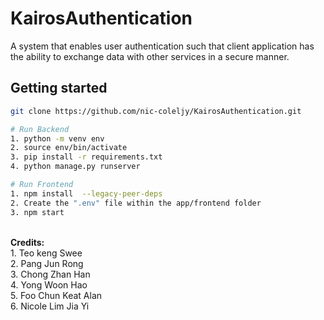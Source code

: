 # KairosAuthentication
A system that enables user authentication such that client application has the ability to exchange data with other services in a secure manner.

## Getting started

```bash
git clone https://github.com/nic-coleljy/KairosAuthentication.git

# Run Backend
1. python -m venv env
2. source env/bin/activate
3. pip install -r requirements.txt
4. python manage.py runserver

# Run Frontend
1. npm install  --legacy-peer-deps
2. Create the ".env" file within the app/frontend folder
3. npm start
```

<br>
<b> Credits: </b><br>
1. Teo keng Swee <br>
2. Pang Jun Rong <br>
3. Chong Zhan Han <br>
4. Yong Woon Hao <br>
5. Foo Chun Keat Alan <br>
6. Nicole Lim Jia Yi <br>

